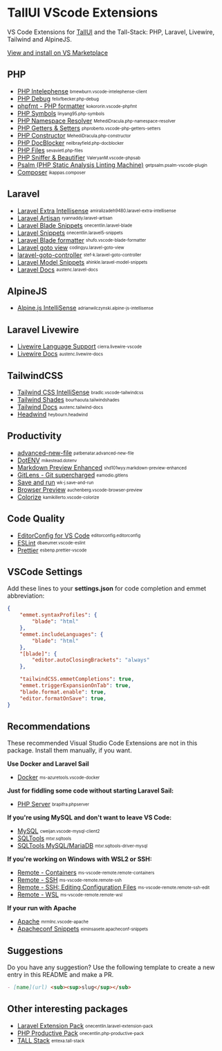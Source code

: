 # TallUI VScode Extensions

VS Code Extensions for [TallUI](https://github.com/usetall/tallui) and the Tall-Stack: PHP, Laravel, Livewire, Tailwind and AlpineJS.

[View and install on VS Marketplace](https://marketplace.visualstudio.com/items?itemName=adrolli.tallui-laravel-livewire-tailwind)

## PHP
- [PHP Intelephense](https://marketplace.visualstudio.com/items?itemName=bmewburn.vscode-intelephense-client) <sub><sup>bmewburn.vscode-intelephense-client</sup></sub>
- [PHP Debug](https://marketplace.visualstudio.com/items?itemName=felixfbecker.php-debug) <sub><sup>felixfbecker.php-debug</sup></sub>
- [phpfmt - PHP formatter](https://marketplace.visualstudio.com/items?itemName=kokororin.vscode-phpfmt) <sub><sup>kokororin.vscode-phpfmt</sup></sub>
- [PHP Symbols](https://marketplace.visualstudio.com/items?itemName=linyang95.php-symbols) <sub><sup>linyang95.php-symbols</sup></sub>
- [PHP Namespace Resolver](https://marketplace.visualstudio.com/items?itemName=MehediDracula.php-namespace-resolver) <sub><sup>MehediDracula.php-namespace-resolver</sup></sub>
- [PHP Getters & Setters](https://marketplace.visualstudio.com/items?itemName=phproberto.vscode-php-getters-setters) <sub><sup>phproberto.vscode-php-getters-setters</sup></sub>
- [PHP Constructor](https://marketplace.visualstudio.com/items?itemName=MehediDracula.php-constructor) <sub><sup>MehediDracula.php-constructor</sup></sub>
- [PHP DocBlocker](https://marketplace.visualstudio.com/items?itemName=neilbrayfield.php-docblocker) <sub><sup>neilbrayfield.php-docblocker</sup></sub>
- [PHP Files](https://marketplace.visualstudio.com/items?itemName=sevavietl.php-files) <sub><sup>sevavietl.php-files</sup></sub>
- [PHP Sniffer & Beautifier](https://marketplace.visualstudio.com/items?itemName=ValeryanM.vscode-phpsab) <sub><sup>ValeryanM.vscode-phpsab</sup></sub>
- [Psalm (PHP Static Analysis Linting Machine)](https://marketplace.visualstudio.com/items?itemName=getpsalm.psalm-vscode-plugin) <sub><sup>getpsalm.psalm-vscode-plugin</sup></sub>
- [Composer](https://marketplace.visualstudio.com/items?itemName=ikappas.composer) <sub><sup>ikappas.composer</sup></sub>
    
## Laravel
- [Laravel Extra Intellisense](https://marketplace.visualstudio.com/items?itemName=) <sub><sup>amiralizadeh9480.laravel-extra-intellisense</sup></sub>
- [Laravel Artisan](https://marketplace.visualstudio.com/items?itemName=ryannaddy.laravel-artisan) <sub><sup>ryannaddy.laravel-artisan</sup></sub>
- [Laravel Blade Snippets](https://marketplace.visualstudio.com/items?itemName=onecentlin.laravel-blade) <sub><sup>onecentlin.laravel-blade</sup></sub>
- [Laravel Snippets](https://marketplace.visualstudio.com/items?itemName=onecentlin.laravel5-snippets) <sub><sup>onecentlin.laravel5-snippets</sup></sub>
- [Laravel Blade formatter](https://marketplace.visualstudio.com/items?itemName=shufo.vscode-blade-formatter) <sub><sup>shufo.vscode-blade-formatter</sup></sub>
- [Laravel goto view](https://marketplace.visualstudio.com/items?itemName=codingyu.laravel-goto-view) <sub><sup>codingyu.laravel-goto-view</sup></sub>
- [laravel-goto-controller](https://marketplace.visualstudio.com/items?itemName=stef-k.laravel-goto-controller) <sub><sup>stef-k.laravel-goto-controller</sup></sub>
- [Laravel Model Snippets](https://marketplace.visualstudio.com/items?itemName=ahinkle.laravel-model-snippets) <sub><sup>ahinkle.laravel-model-snippets</sup></sub>
- [Laravel Docs](https://marketplace.visualstudio.com/items?itemName=austenc.laravel-docs) <sub><sup>austenc.laravel-docs</sup></sub>

## AlpineJS
- [Alpine.js IntelliSense](https://marketplace.visualstudio.com/items?itemName=adrianwilczynski.alpine-js-intellisense) <sub><sup>adrianwilczynski.alpine-js-intellisense</sup></sub>

## Laravel Livewire
- [Livewire Language Support](https://marketplace.visualstudio.com/items?itemName=cierra.livewire-vscode) <sub><sup>cierra.livewire-vscode</sup></sub>
- [Livewire Docs](https://marketplace.visualstudio.com/items?itemName=austenc.livewire-docs) <sub><sup>austenc.livewire-docs</sup></sub>

## TailwindCSS
- [Tailwind CSS IntelliSense](https://marketplace.visualstudio.com/items?itemName=bradlc.vscode-tailwindcss) <sub><sup>bradlc.vscode-tailwindcss</sup></sub>
- [Tailwind Shades](https://marketplace.visualstudio.com/items?itemName=bourhaouta.tailwindshades) <sub><sup>bourhaouta.tailwindshades</sup></sub>
- [Tailwind Docs](https://marketplace.visualstudio.com/items?itemName=austenc.tailwind-docs) <sub><sup>austenc.tailwind-docs</sup></sub>
- [Headwind](https://marketplace.visualstudio.com/items?itemName=heybourn.headwind) <sub><sup>heybourn.headwind</sup></sub>

## Productivity
- [advanced-new-file](https://marketplace.visualstudio.com/items?itemName=patbenatar.advanced-new-file) <sub><sup>patbenatar.advanced-new-file</sup></sub>
- [DotENV](https://marketplace.visualstudio.com/items?itemName=mikestead.dotenv) <sub><sup>mikestead.dotenv</sup></sub>
- [Markdown Preview Enhanced](https://marketplace.visualstudio.com/items?itemName=shd101wyy.markdown-preview-enhanced) <sub><sup>shd101wyy.markdown-preview-enhanced</sup></sub>
- [GitLens - Git supercharged](https://marketplace.visualstudio.com/items?itemName=eamodio.gitlens) <sub><sup>eamodio.gitlens</sup></sub>
- [Save and run](https://marketplace.visualstudio.com/items?itemName=wk-j.save-and-run) <sub><sup>wk-j.save-and-run</sup></sub>
- [Browser Preview](https://marketplace.visualstudio.com/items?itemName=auchenberg.vscode-browser-preview) <sub><sup>auchenberg.vscode-browser-preview</sup></sub>
- [Colorize](https://marketplace.visualstudio.com/items?itemName=kamikillerto.vscode-colorize) <sub><sup>kamikillerto.vscode-colorize</sup></sub>

## Code Quality
- [EditorConfig for VS Code](https://marketplace.visualstudio.com/items?itemName=EditorConfig.EditorConfig) <sub><sup>editorconfig.editorconfig</sup></sub>
- [ESLint](https://marketplace.visualstudio.com/items?itemName=dbaeumer.vscode-eslint) <sub><sup>dbaeumer.vscode-eslint</sup></sub>
- [Prettier](https://marketplace.visualstudio.com/items?itemName=esbenp.prettier-vscode) <sub><sup>esbenp.prettier-vscode</sup></sub>

## VSCode Settings
Add these lines to your **settings.json** for code completion and emmet abbreviation:

```json
{
    "emmet.syntaxProfiles": {
        "blade": "html"
    },
    "emmet.includeLanguages": {
        "blade": "html"
    },
    "[blade]": {
        "editor.autoClosingBrackets": "always"
    },

    "tailwindCSS.emmetCompletions": true,
    "emmet.triggerExpansionOnTab": true,
    "blade.format.enable": true,
    "editor.formatOnSave": true,
}
```
## Recommendations
These recommended Visual Studio Code Extensions are not in this package. Install them manually, if you want.

**Use Docker and Laravel Sail**
- [Docker](https://marketplace.visualstudio.com/items?itemName=ms-azuretools.vscode-docker) <sub><sup>ms-azuretools.vscode-docker</sup></sub>

**Just for fiddling some code without starting Laravel Sail:**
- [PHP Server](https://marketplace.visualstudio.com/items?itemName=brapifra.phpserver) <sub><sup>brapifra.phpserver</sup></sub>

**If you're using MySQL and don't want to leave VS Code:**
- [MySQL](https://marketplace.visualstudio.com/items?itemName=cweijan.vscode-mysql-client2) <sub><sup>cweijan.vscode-mysql-client2</sup></sub>
- [SQLTools](https://marketplace.visualstudio.com/items?itemName=mtxr.sqltools) <sub><sup>mtxr.sqltools</sup></sub>
- [SQLTools MySQL/MariaDB](https://marketplace.visualstudio.com/items?itemName=mtxr.sqltools-driver-mysql) <sub><sup>mtxr.sqltools-driver-mysql</sup></sub>

**If you're working on Windows with WSL2 or SSH:**
- [Remote - Containers](https://marketplace.visualstudio.com/items?itemName=ms-vscode-remote.remote-containers) <sub><sup>ms-vscode-remote.remote-containers</sup></sub>
- [Remote - SSH](https://marketplace.visualstudio.com/items?itemName=ms-vscode-remote.remote-ssh) <sub><sup>ms-vscode-remote.remote-ssh</sup></sub>
- [Remote - SSH: Editing Configuration Files](https://marketplace.visualstudio.com/items?itemName=ms-vscode-remote.remote-ssh-edit) <sub><sup>ms-vscode-remote.remote-ssh-edit</sup></sub>
- [Remote - WSL](https://marketplace.visualstudio.com/items?itemName=ms-vscode-remote.remote-wsl) <sub><sup>ms-vscode-remote.remote-wsl</sup></sub>

**If your run with Apache**
- [Apache](https://marketplace.visualstudio.com/items?itemName=mrmlnc.vscode-apache) <sub><sup>mrmlnc.vscode-apache</sup></sub>
- [Apacheconf Snippets](https://marketplace.visualstudio.com/items?itemName=eiminsasete.apacheconf-snippets) <sub><sup>eiminsasete.apacheconf-snippets</sup></sub>

## Suggestions
Do you have any suggestion? Use the following template to create a new entry in this README and make a PR.
```markdown
- [name](url) <sub><sup>slug</sup></sub>
```
## Other interesting packages
- [Laravel Extension Pack](https://marketplace.visualstudio.com/items?itemName=onecentlin.laravel-extension-pack) <sub><sup>onecentlin.laravel-extension-pack</sup></sub>
- [PHP Productive Pack](https://marketplace.visualstudio.com/items?itemName=onecentlin.php-productive-pack) <sub><sup>onecentlin.php-productive-pack</sup></sub>
- [TALL Stack](https://marketplace.visualstudio.com/items?itemName=entexa.tall-stack) <sub><sup>entexa.tall-stack</sup></sub>
